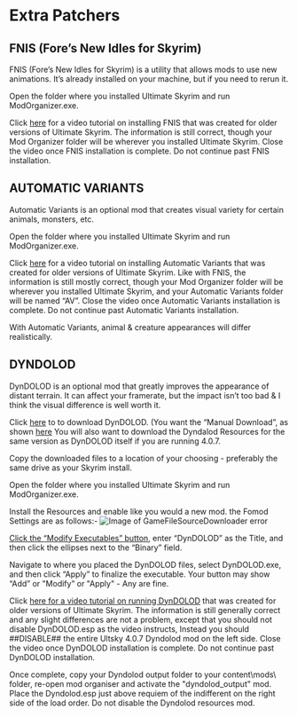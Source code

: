 # Extra Patchers

## FNIS (Fore’s New Idles for Skyrim) 

FNIS (Fore’s New Idles for Skyrim) is a utility that allows mods to use new animations. It’s already installed on your machine, but if you need to rerun it.

Open the folder where you installed Ultimate Skyrim and run ModOrganizer.exe. 

Click [here](https://youtu.be/thfOQIdW0Cg?t=78) for a video tutorial on installing FNIS that was created for older versions of Ultimate Skyrim.
The information is still correct, though your Mod Organizer folder will be wherever you installed Ultimate Skyrim.
Close the video once FNIS installation is complete. Do not continue past FNIS installation.


## AUTOMATIC VARIANTS 

Automatic Variants is an optional mod that creates visual variety for certain animals, monsters, etc. 

Open the folder where you installed Ultimate Skyrim and run ModOrganizer.exe.

Click [here](https://youtu.be/thfOQIdW0Cg?t=814) for a video tutorial on installing Automatic Variants that was created for older versions of Ultimate Skyrim.
Like with FNIS, the information is still mostly correct, though your Mod Organizer folder will be wherever you installed Ultimate Skyrim, and your Automatic Variants folder will be named “AV”.
Close the video once Automatic Variants installation is complete. Do not continue past Automatic Variants installation.

With Automatic Variants, animal & creature appearances will differ realistically.


## DYNDOLOD 

DynDOLOD is an optional mod that greatly improves the appearance of distant terrain. It can affect your framerate, but the impact isn’t too bad & I think the visual difference is well worth it.

Click [here](https://www.nexusmods.com/skyrim/mods/59721?tab=files) to to download DynDOLOD. (You want the “Manual Download”, as shown [here](https://i.imgur.com/ONuUpNK.jpg) You will also want to download the Dyndalod Resources for the same version as DynDOLOD itself if you are running 4.0.7.

Copy the downloaded files to a location of your choosing - preferably the same drive as your Skyrim install.

Open the folder where you installed Ultimate Skyrim and run ModOrganizer.exe. 

Install the Resources and enable like you would a new mod. the Fomod Settings are as follows:-
![Image of GameFileSourceDownloader error](https://cdn.discordapp.com/attachments/566109104360390657/813849527169318922/gbGjikg.png)

[Click the “Modify Executables” button](https://i.imgur.com/urDHApv.jpg), enter “DynDOLOD” as the Title, and then click the ellipses next to the “Binary” field.

Navigate to where you placed the DynDOLOD files, select DynDOLOD.exe,  and then click “Apply” to finalize the executable.
Your button may show “Add” or "Modify” or "Apply" - Any are fine. 

Click [here for a video tutorial on running DynDOLOD](https://youtu.be/thfOQIdW0Cg?t=1130) that was created for older versions of Ultimate Skyrim.
The information is still generally correct and any slight differences are not a problem, except that you should not disable DynDOLOD.esp as the video instructs, Instead you should ##DISABLE## the entire Ultsky 4.0.7 Dyndolod mod on the left side. 
Close the video once DynDOLOD installation is complete. Do not continue past DynDOLOD installation.

Once complete, copy your Dyndolod output folder to your content\mods\ folder, re-open mod organiser and activate the "dyndolod_output" mod. Place the Dyndolod.esp just above requiem of the indifferent on the right side of the load order. Do not disable the Dyndolod resources mod. 
